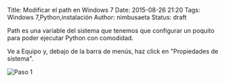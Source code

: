 Title: Modificar el path en Windows 7
Date: 2015-08-26 21:20
Tags: Windows 7,Python,instalación
Author: nimbusaeta
Status: draft

Path es una variable del sistema que tenemos que configurar un poquito para poder ejecutar Python con comodidad.

Ve a Equipo y, debajo de la barra de menús, haz click en "Propiedades de sistema".

![Paso 1]({filename}/images/lw-020.jpg)

